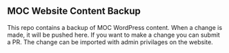 ## MOC Website Content Backup

This repo contains a backup of MOC WordPress content. When a change is made, it will be pushed here. If you want to make a change you can submit a PR. The change can be imported with admin privilages on the website.
